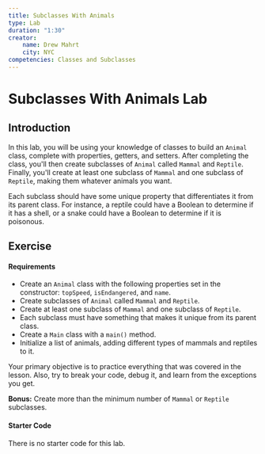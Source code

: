 ```yaml
---
title: Subclasses With Animals
type: Lab
duration: "1:30"
creator:
    name: Drew Mahrt
    city: NYC
competencies: Classes and Subclasses
---
```


# Subclasses With Animals Lab

## Introduction

In this lab, you will be using your knowledge of classes to build an `Animal` class, complete with properties, getters, and setters. After completing the class, you'll then create subclasses of `Animal` called `Mammal` and `Reptile`. Finally, you'll create at least one subclass of `Mammal` and one subclass of `Reptile`, making them whatever animals you want.

Each subclass should have some unique property that differentiates it from its parent class. For instance, a reptile could have a Boolean to determine if it has a shell, or a snake could have a Boolean to determine if it is poisonous.

## Exercise

#### Requirements

- Create an `Animal` class with the following properties set in the constructor:  `topSpeed`, `isEndangered`, and `name`.
- Create subclasses of `Animal` called `Mammal` and `Reptile`.
- Create at least one subclass of `Mammal` and one subclass of `Reptile`.
- Each subclass must have something that makes it unique from its parent class.
- Create a `Main` class with a `main()` method.
- Initialize a list of animals, adding different types of mammals and reptiles to it.

Your primary objective is to practice everything that was covered in the lesson. Also, try to break your code, debug it, and learn from the exceptions you get.

**Bonus:** Create more than the minimum number of `Mammal` or `Reptile` subclasses.

#### Starter Code

There is no starter code for this lab.

